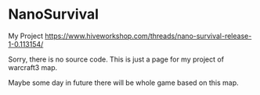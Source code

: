 # NanoSurvival
My Project
https://www.hiveworkshop.com/threads/nano-survival-release-1-0.113154/

Sorry, there is no source code. This is just a page for my project of warcraft3 map.

Maybe some day in  future there will be whole game based on this map.
